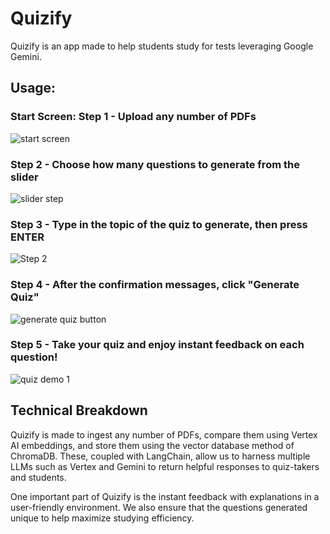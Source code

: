# Quizify

Quizify is an app made to help students study for tests leveraging Google Gemini. 

## Usage:
### Start Screen: Step 1 - Upload any number of PDFs
![start screen](https://github.com/Json-To-String/mission-quizify/assets/55477390/911bbf80-4616-4e8c-ad51-3195f5a9eadb)

### Step 2 - Choose how many questions to generate from the slider
![slider step](https://github.com/Json-To-String/mission-quizify/assets/55477390/e5ed386d-718e-4f05-b774-141e730a5991)

### Step 3 - Type in the topic of the quiz to generate, then press ENTER
![Step 2](https://github.com/Json-To-String/mission-quizify/assets/55477390/d36740e2-ee6c-4758-8d97-b85fbe4b2c9b)

### Step 4 - After the confirmation messages, click "Generate Quiz"
![generate quiz button](https://github.com/Json-To-String/mission-quizify/assets/55477390/632bf449-68aa-4ab3-909c-23467eb5e23c)

### Step 5 - Take your quiz and enjoy instant feedback on each question!
![quiz demo 1](https://github.com/Json-To-String/mission-quizify/assets/55477390/e0f25143-74a4-4ed5-8cb9-0bdde9bcf7f8)


## Technical Breakdown
Quizify is made to ingest any number of PDFs, compare them using Vertex AI embeddings, and store them using the vector database method of ChromaDB.
These, coupled with LangChain, allow us to harness multiple LLMs such as Vertex and Gemini to return helpful responses to quiz-takers and students.

One important part of Quizify is the instant feedback with explanations in a user-friendly environment. We also ensure that the questions generated 
unique to help maximize studying efficiency.


